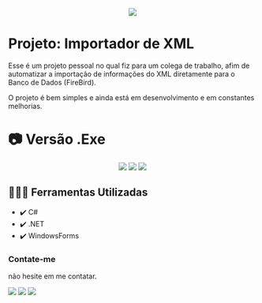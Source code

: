 <div align="center">
<img src="https://img.shields.io/static/v1?label=STATUS&message=ANDAMENTO&color=FF0000&style=for-the-badge"/>
</div>

# Projeto: Importador de XML

Esse é um projeto pessoal no qual fiz para um colega de trabalho, afim de automatizar a importação de informações do XML diretamente para o Banco de Dados (FireBird).

O projeto é bem simples e ainda está em desenvolvimento e em constantes melhorias.

# 📷 Versão .Exe

<div align="center" >
 <img src="https://github.com/EoLima/Estudo_Phyton/assets/123023440/886dea79-c5df-41cc-9960-d2d2770a91c9">
 <img src="https://github.com/EoLima/Estudo_Phyton/assets/123023440/cc09a641-5781-4f6d-8533-6821841ecef5">
 <img src="https://github.com/EoLima/Estudo_Phyton/assets/123023440/194a1182-2082-4971-af31-b7e59692fe99">
</div>

## 🧑🏾‍💻 Ferramentas Utilizadas

- ✔️  C#
- ✔️  .NET
- ✔️  WindowsForms

### Contate-me

não hesite em me contatar.

<div>
  <a href="https://instagram.com/lucasl.ima" target="_blank"><img src="https://img.shields.io/badge/-Instagram-%23E4405F?style=for-the-badge&logo=instagram&logoColor=white" target="_blank"></a>
  <a href = "mailto:lucasanjosdiscente@gmail.com"><img src="https://img.shields.io/badge/Gmail-D14836?style=for-the-badge&logo=gmail&logoColor=white" target="_blank"></a>
  <a href="https://linkedin.com/in/lucasl1ima" target="_blank"><img src="https://img.shields.io/badge/-LinkedIn-%230077B5?style=for-the-badge&logo=linkedin&logoColor=white" target="_blank"></a>
</div>
